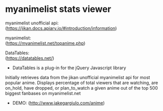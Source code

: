 # myanimelist stats viewer

myanimelist unofficial api:  
(https://jikan.docs.apiary.io/#introduction/information)  

myanimelist:  
(https://myanimelist.net/topanime.php)  

DataTables:  
(https://datatables.net/)  
- DataTables is a plug-in for the jQuery Javascript library


Initially retrieves data from the jikan unofficial myanimelist api for most popular anime. 
Displays percentage of total viewers that are watching, are on_hold, have dropped, or plan_to_watch a given anime out of the top 500 biggest fanbases on myanimelist.net


* DEMO: (http://www.jakegargiulo.com/anime)
